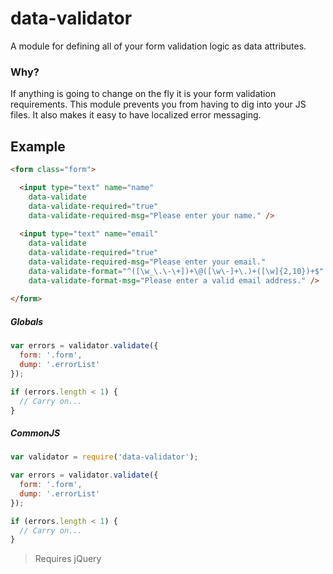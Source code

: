 # data-validator
A module for defining all of your form validation logic as data attributes.

### Why?

If anything is going to change on the fly it is your form validation requirements.
This module prevents you from having to dig into your JS files.  It also makes it
easy to have localized error messaging.

## Example

```html
<form class="form">

  <input type="text" name="name"
    data-validate
    data-validate-required="true"
    data-validate-required-msg="Please enter your name." />
    
  <input type="text" name="email"
    data-validate
    data-validate-required="true"
    data-validate-required-msg="Please enter your email."
    data-validate-format="^([\w_\.\-\+])+\@([\w\-]+\.)+([\w]{2,10})+$"
    data-validate-format-msg="Please enter a valid email address." />
    
</form>
```

##### Globals

```javascript
var errors = validator.validate({
  form: '.form',
  dump: '.errorList'
});

if (errors.length < 1) {
  // Carry on...
}
```

##### CommonJS

```javascript
var validator = require('data-validator');

var errors = validator.validate({
  form: '.form',
  dump: '.errorList'
});

if (errors.length < 1) {
  // Carry on...
}
```

> Requires jQuery
